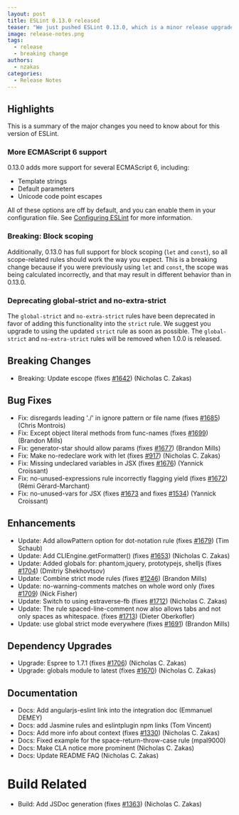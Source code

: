 ```yaml
---
layout: post
title: ESLint 0.13.0 released
teaser: "We just pushed ESLint 0.13.0, which is a minor release upgrade. This release includes new features and bug fixes."
image: release-notes.png
tags:
  - release
  - breaking change
authors:
  - nzakas
categories:
  - Release Notes
---
```


## Highlights

This is a summary of the major changes you need to know about for this version of ESLint.

### More ECMAScript 6 support

0.13.0 adds more support for several ECMAScript 6, including:

* Template strings
* Default parameters
* Unicode code point escapes

All of these options are off by default, and you can enable them in your configuration file. See [Configuring ESLint](https://eslint.org/docs/user-guide/configuring) for more information.

### Breaking: Block scoping

Additionally, 0.13.0 has full support for block scoping (`let` and `const`), so all scope-related rules should work the way you expect. This is a breaking change because if you were previously using `let` and `const`, the scope was being calculated incorrectly, and that may result in different behavior than in 0.13.0.

### Deprecating global-strict and no-extra-strict

The `global-strict` and `no-extra-strict` rules have been deprecated in favor of adding this functionality into the `strict` rule. We suggest you upgrade to using the updated `strict` rule as soon as possible. The `global-strict` and `no-extra-strict` rules will be removed when 1.0.0 is released.

## Breaking Changes

* Breaking: Update escope (fixes [#1642](https://github.com/eslint/eslint/issues/1642)) (Nicholas C. Zakas)

## Bug Fixes

* Fix: disregards leading './' in ignore pattern or file name (fixes [#1685](https://github.com/eslint/eslint/issues/1685)) (Chris Montrois)
* Fix: Except object literal methods from func-names (fixes [#1699](https://github.com/eslint/eslint/issues/1699)) (Brandon Mills)
* Fix: generator-star should allow params (fixes [#1677](https://github.com/eslint/eslint/issues/1677)) (Brandon Mills)
* Fix: Make no-redeclare work with let (fixes [#917](https://github.com/eslint/eslint/issues/917)) (Nicholas C. Zakas)
* Fix: Missing undeclared variables in JSX (fixes [#1676](https://github.com/eslint/eslint/issues/1676)) (Yannick Croissant)
* Fix: no-unused-expressions rule incorrectly flagging  yield (fixes [#1672](https://github.com/eslint/eslint/issues/1672)) (Rémi Gérard-Marchant)
* Fix: no-unused-vars for JSX (fixes [#1673](https://github.com/eslint/eslint/issues/1673) and fixes [#1534](https://github.com/eslint/eslint/issues/1534)) (Yannick Croissant)

## Enhancements

* Update: Add allowPattern option for dot-notation rule (fixes [#1679](https://github.com/eslint/eslint/issues/1679)) (Tim Schaub)
* Update: Add CLIEngine.getFormatter() (fixes [#1653](https://github.com/eslint/eslint/issues/1653)) (Nicholas C. Zakas)
* Update: Added globals for: phantom,jquery, prototypejs, shelljs (fixes [#1704](https://github.com/eslint/eslint/issues/1704)) (Dmitriy Shekhovtsov)
* Update: Combine strict mode rules (fixes [#1246](https://github.com/eslint/eslint/issues/1246)) (Brandon Mills)
* Update: no-warning-comments matches on whole word only (fixes [#1709](https://github.com/eslint/eslint/issues/1709)) (Nick Fisher)
* Update: Switch to using estraverse-fb (fixes [#1712](https://github.com/eslint/eslint/issues/1712)) (Nicholas C. Zakas)
* Update: The rule spaced-line-comment now also allows tabs and not only spaces as whitespace. (fixes [#1713](https://github.com/eslint/eslint/issues/1713)) (Dieter Oberkofler)
* Update: use global strict mode everywhere (fixes [#1691](https://github.com/eslint/eslint/issues/1691)) (Brandon Mills)

## Dependency Upgrades

* Upgrade: Espree to 1.7.1 (fixes [#1706](https://github.com/eslint/eslint/issues/1706)) (Nicholas C. Zakas)
* Upgrade: globals module to latest (fixes [#1670](https://github.com/eslint/eslint/issues/1670)) (Nicholas C. Zakas)

## Documentation

* Docs: Add angularjs-eslint link into the integration doc (Emmanuel DEMEY)
* Docs: add Jasmine rules and eslintplugin npm links (Tom Vincent)
* Docs: Add more info about context (fixes [#1330](https://github.com/eslint/eslint/issues/1330)) (Nicholas C. Zakas)
* Docs: Fixed example for the space-return-throw-case rule (mpal9000)
* Docs: Make CLA notice more prominent (Nicholas C. Zakas)
* Docs: Update README FAQ (Nicholas C. Zakas)

# Build Related

* Build: Add JSDoc generation (fixes [#1363](https://github.com/eslint/eslint/issues/1363)) (Nicholas C. Zakas)
